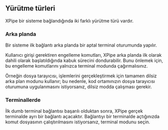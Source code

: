 ## Yürütme türleri

XPipe bir sisteme bağlandığında iki farklı yürütme türü vardır.

### Arka planda

Bir sisteme ilk bağlantı arka planda bir aptal terminal oturumunda yapılır.

Kullanıcı girişi gerektiren engelleme komutları, XPipe arka planda ilk olarak dahili olarak başlatıldığında kabuk sürecini dondurabilir. Bunu önlemek için, bu engelleme komutlarını yalnızca terminal modunda çağırmalısınız.

Örneğin dosya tarayıcısı, işlemlerini gerçekleştirmek için tamamen dilsiz arka plan modunu kullanır; bu nedenle, kod ortamınızın dosya tarayıcısı oturumuna uygulanmasını istiyorsanız, dilsiz modda çalışması gerekir.

### Terminallerde

İlk dumb terminal bağlantısı başarılı olduktan sonra, XPipe gerçek terminalde ayrı bir bağlantı açacaktır. Bağlantıyı bir terminalde açtığınızda komut dosyasının çalıştırılmasını istiyorsanız, terminal modunu seçin.
